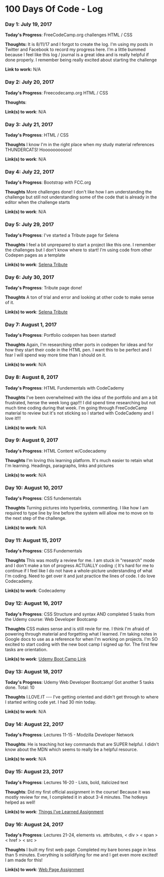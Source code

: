 # 100 Days Of Code - Log

### Day 1: July 19, 2017 

**Today's Progress**: FreeCodeCamp.org challenges HTML / CSS

**Thoughts:** It is 8/11/17 and I forgot to create the log. I'm using my posts in Twitter and Facebook to record my progress here. I'm a little bummed because I feel like this log / journal is a great idea and is really helpful if done properly. I remember being really excited about starting the challenge

**Link to work:** N/A


### Day 2: July 20, 2017

**Today's Progress**: Freecodecamp.org HTML / CSS

**Thoughts**: 

**Link(s) to work**: N/A


### Day 3: July 21, 2017

**Today's Progress**: HTML / CSS 

**Thoughts** I know I'm in the right place when my study material references THUNDERCATS! Hooooooooooo!

**Link(s) to work**:  N/A


### Day 4: July 22, 2017

**Today's Progress**: Bootstrap with FCC.org

**Thoughts** More challenges done! I don't like how I am understanding the challenge but still not understanding some of the code that is already in the editor when the challenge starts

**Link(s) to work**:  N/A


### Day 5: July 29, 2017

**Today's Progress**: I've started a Tribute page for Selena

**Thoughts** I feel a bit unprepared to start a project like this one. I remember the challenges but I don't know where to start! I'm using code from other Codepen pages as a template

**Link(s) to work**:  <a href="https://codepen.io/Arowynn/pen/GvoWNa" target="_blank">Selena Tribute</a>


### Day 6: July 30, 2017

**Today's Progress**: Tribute page done! 

**Thoughts** A ton of trial and error and looking at other code to make sense of it.

**Link(s) to work**:  <a href="https://codepen.io/Arowynn/pen/GvoWNa" target="_blank">Selena Tribute</a>


### Day 7: August 1, 2017

**Today's Progress**: Portfolio codepen has been started! 

**Thoughts** Again, I'm researching other ports in codepen for ideas and for how they start their code in the HTML pen. I want this to be perfect and I fear I will spend way more time than I should on it.

**Link(s) to work**:  N/A



### Day 8: August 8, 2017

**Today's Progress**: HTML Fundementals with CodeCademy

**Thoughts** I've been overwhelmed with the idea of the portfolio and am a bit frustrated, hense the week long gap!!! I did spend time researching but not much time coding during that week. I'm going through FreeCodeCamp material to review but it's not sticking so I started with CodeCademy and I love it!!!

**Link(s) to work**:  N/A


### Day 9: August 9, 2017

**Today's Progress**: HTML Content w/Codecademy

**Thoughts** I'm loving this learning platform. It's much easier to retain what I'm learning. Headings, paragraphs, links and pictures

**Link(s) to work**:  N/A


### Day 10: August 10, 2017

**Today's Progress**: CSS fundementals

**Thoughts** Turning pictures into hyperlinks, commenting. I like how I am required to type line by line before the system will allow me to move on to the next step of the challenge.

**Link(s) to work**:  N/A


### Day 11: August 15, 2017

**Today's Progress**: CSS Fundementals

**Thoughts** This was mostly a review for me. I am stuck in "research" mode and I don't make a ton of progress ACTUALLY coding :( It's hard for me to continue if I feel like I do not have a whole-picture understanding of what I'm coding. Need to get over it and just practice the lines of code. I do love Codecademy.

**Link(s) to work**:  Codecademy


### Day 12: August 16, 2017

**Today's Progress**: CSS Structure and syntax AND completed 5 tasks from the Udemy course: Web Developer Bootcamp

**Thoughts** CSS makes sense and is still revie for me. I think I'm afraid of powering through material and forgetting what I learned. I'm taking notes in Google docs to use as a reference for when I'm working on projects. I'm SO excited to start coding with the new boot camp I signed up for. The first few tasks are orientation. 

**Link(s) to work**: <a href="https://www.udemy.com/the-web-developer-bootcamp/" target="_blank">Udemy Boot Camp Link</a>


### Day 13: August 18, 2017

**Today's Progress**: Udemy Web Developer Bootcamp! Got another 5 tasks done. Total: 10

**Thoughts** I.LOVE.IT --- I've getting oriented and didn't get through to where I started writing code yet. I had 30 min today.

**Link(s) to work**:  N/A


### Day 14: August 22, 2017

**Today's Progress**: Lectures 11-15 - Modzilla Developer Network

**Thoughts**: He is teaching hot key commands that are SUPER helpful. I didn't know about the MDN which seems to really be a helpful resource.

**Link(s) to work**:  N/A


### Day 15: August 23, 2017

**Today's Progress**: Lectures 16-20 - Lists, bold, italicized text

**Thoughts**: Did my first official assignment in the course! Because it was mostly review for me, I completed it in about 3-4 minutes. The hotkeys helped as well!

**Link(s) to work**:  <a href="https://codepen.io/Arowynn/pen/PKepLE" target="_blank">Things I've Learned Assignment</a>


### Day 16: August 24, 2017

**Today's Progress**: Lectures 21-24, elements vs. attributes, < div > < span > < href > < src >

**Thoughts** I built my first web page. Completed my bare bones page in less than 5 minutes. Everything is solidifying for me and I get even more excited! I am made for this!

**Link(s) to work**:  <a href="https://codepen.io/Arowynn/pen/VzBWbX" target="_blank">Web Page Assignment</a>


<!--
### Day : , 2017

**Today's Progress**: 

**Thoughts** 

**Link(s) to work**:  
-->
